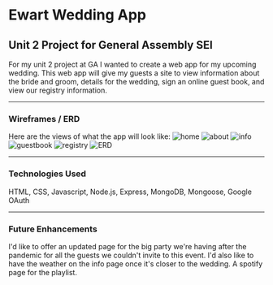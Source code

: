 # Ewart Wedding App
## Unit 2 Project for General Assembly SEI

For my unit 2 project at GA I wanted to create a web app for my upcoming wedding. This web app will give my guests a site to view information about the bride and groom, details for the wedding, sign an online guest book, and view our registry information.

-------------------------------

### Wireframes / ERD

Here are the views of what the app will look like:
![home](../Wedding-App/public/images/home.png)
![about](../Wedding-App/public/images/about.png)
![info](../Wedding-App/public/images/info.png)
![guestbook](../Wedding-App/public/images/guestbook.png)
![registry](../Wedding-App/public/images/registry.png)
![ERD](../Wedding-App/public/images/erd.jpeg)

-------------------------------

### Technologies Used

HTML, CSS, Javascript, Node.js, Express, MongoDB, Mongoose, Google OAuth

-------------------------------

### Future Enhancements

I'd like to offer an updated page for the big party we're having after the pandemic for all the guests we couldn't invite to this event.
I'd also like to have the weather on the info page once it's closer to the wedding.
A spotify page for the playlist.